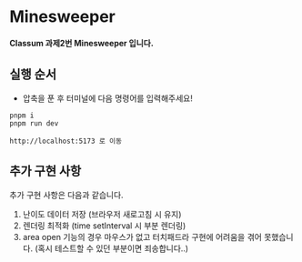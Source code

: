 # Minesweeper

**Classum 과제2번 Minesweeper 입니다.**

## 실행 순서

- 압축을 푼 후 터미널에 다음 명령어를 입력해주세요!

```
pnpm i
pnpm run dev

http://localhost:5173 로 이동
```

## 추가 구현 사항

추가 구현 사항은 다음과 같습니다.

<ol>
<li>난이도 데이터 저장 (브라우저 새로고침 시 유지)</li>
<li>렌더링 최적화 (time setInterval 시 부분 렌더링)</li>
<li>area open 기능의 경우 마우스가 없고 터치패드라 구현에 어려움을 겪어 못했습니다. (혹시 테스트할 수 있던 부분이면 죄송합니다..)</li>
</ol>
